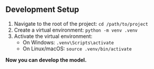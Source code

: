 
## Development Setup

1. Navigate to the root of the project: `cd /path/to/project`  
2. Create a virtual environment: `python -m venv .venv`  
3. Activate the virtual environment:  
   - On Windows: `.venv\Scripts\activate`
   - On Linux/macOS: `source .venv/bin/activate`  
    

**Now you can develop the model.**
